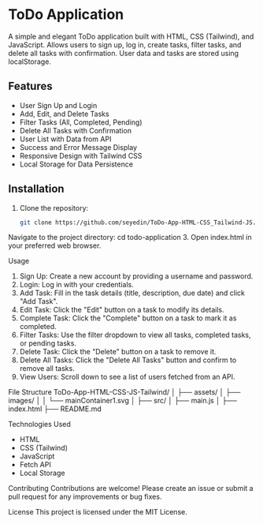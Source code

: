 # ToDo Application

A simple and elegant ToDo application built with HTML, CSS (Tailwind), and JavaScript. Allows users to sign up, log in, create tasks, filter tasks, and delete all tasks with confirmation. User data and tasks are stored using localStorage.

## Features

- User Sign Up and Login
- Add, Edit, and Delete Tasks
- Filter Tasks (All, Completed, Pending)
- Delete All Tasks with Confirmation
- User List with Data from API
- Success and Error Message Display
- Responsive Design with Tailwind CSS
- Local Storage for Data Persistence

## Installation

1. Clone the repository:
   ```bash
   git clone https://github.com/seyedin/ToDo-App-HTML-CSS_Tailwind-JS.git
Navigate to the project directory:
cd todo-application
3. Open index.html in your preferred web browser. 

Usage
1. Sign Up: Create a new account by providing a username and password.
2. Login: Log in with your credentials.
3. Add Task: Fill in the task details (title, description, due date) and click "Add Task".
4. Edit Task: Click the "Edit" button on a task to modify its details.
5. Complete Task: Click the "Complete" button on a task to mark it as completed.
6. Filter Tasks: Use the filter dropdown to view all tasks, completed tasks, or pending tasks.
7. Delete Task: Click the "Delete" button on a task to remove it.
8. Delete All Tasks: Click the "Delete All Tasks" button and confirm to remove all tasks.
9. View Users: Scroll down to see a list of users fetched from an API.

File Structure
ToDo-App-HTML-CSS-JS-Tailwind/
│
├── assets/
│   ├── images/
│   │   └── mainContainer1.svg
│
├── src/
│   ├── main.js
│
├── index.html
├── README.md

Technologies Used
- HTML
- CSS (Tailwind)
- JavaScript
- Fetch API
- Local Storage

Contributing
Contributions are welcome! Please create an issue or submit a pull request for any improvements or bug fixes.

License
This project is licensed under the MIT License.
